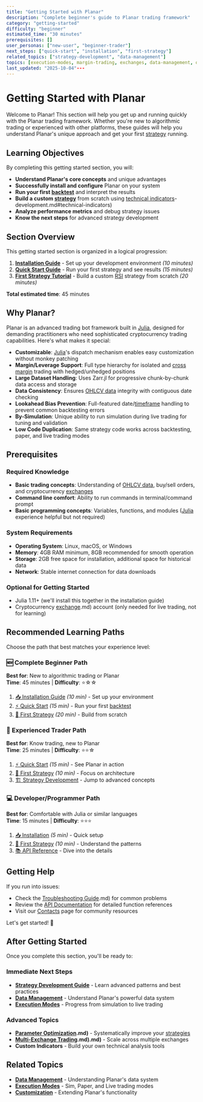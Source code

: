 ```yaml
---
title: "Getting Started with Planar"
description: "Complete beginner's guide to Planar trading framework"
category: "getting-started"
difficulty: "beginner"
estimated_time: "30 minutes"
prerequisites: []
user_personas: ["new-user", "beginner-trader"]
next_steps: ["quick-start", "installation", "first-strategy"]
related_topics: ["strategy-development", "data-management"]
topics: [execution-modes, margin-trading, exchanges, data-management, optimization, getting-started, strategy-development, troubleshooting, visualization, configuration]
last_updated: "2025-10-04"---
---
```


# Getting Started with Planar

Welcome to Planar! This section will help you get up and running quickly with the Planar trading framework. Whether you're new to algorithmic trading or experienced with other platforms, these guides will help you understand Planar's unique approach and get your first [strategy](../guides/../guides/strategy-development.md) running.

## Learning Objectives

By completing this getting started section, you will:

- **Understand Planar's core concepts** and unique advantages
- **Successfully install and configure** Planar on your system
- **Run your first [backtest](../guides/execution-modes.md#simulation-mode)** and interpret the results
- **Build a custom [strategy](../guides/../guides/strategy-development.md)** from scratch using [technical indicators](../guides/../guides/strategy-development.md)-development.md#technical-indicators)
- **Analyze performance metrics** and debug strategy issues
- **Know the next steps** for advanced strategy development

## Section Overview

This getting started section is organized in a logical progression:

1. **[Installation Guide](installation.md)** - Set up your development environment *(10 minutes)*
2. **[Quick Start Guide](quick-start.md)** - Run your first strategy and see results *(15 minutes)*
3. **[First Strategy Tutorial](../getting-started/first-strategy.md)** - Build a custom [RSI](../guides/../guides/strategy-development.md#technical-indicators) strategy from scratch *(20 minutes)*

**Total estimated time**: 45 minutes

## Why Planar?

Planar is an advanced trading bot framework built in [Julia](https://julialang.org/), designed for demanding practitioners who need sophisticated cryptocurrency trading capabilities. Here's what makes it special:

- **Customizable**: [Julia](https://julialang.org/)'s dispatch mechanism enables easy customization without monkey patching
- **Margin/Leverage Support**: Full type hierarchy for isolated and [cross margin](../guides/../guides/strategy-development.md#margin-modes) trading with hedged/unhedged positions
- **Large Dataset Handling**: Uses Zarr.jl for progressive chunk-by-chunk data access and storage
- **Data Consistency**: Ensures [OHLCV data](../guides/../guides/../guides/data-management.md#ohlcv-data) integrity with contiguous date checking
- **Lookahead Bias Prevention**: Full-featured date/[timeframe](../guides/../guides/../guides/data-management.md#timeframes) handling to prevent common backtesting errors
- **By-Simulation**: Unique ability to run simulation during live trading for tuning and validation
- **Low Code Duplication**: Same strategy code works across backtesting, paper, and live trading modes

## Prerequisites

### Required Knowledge
- **Basic trading concepts**: Understanding of [OHLCV data](../guides/../guides/../guides/data-management.md#ohlcv-data), buy/sell orders, and cryptocurrency [exchanges](../exchanges.md)
- **Command line comfort**: Ability to run commands in terminal/command prompt
- **Basic programming concepts**: Variables, functions, and modules ([Julia](https://julialang.org/) experience helpful but not required)

### System Requirements
- **Operating System**: Linux, macOS, or Windows
- **Memory**: 4GB RAM minimum, 8GB recommended for smooth operation
- **Storage**: 2GB free space for installation, additional space for historical data
- **Network**: Stable internet connection for data downloads

### Optional for Getting Started
- Julia 1.11+ (we'll install this together in the installation guide)
- Cryptocurrency [exchange](../guides/../guides/strategy-development.md).md) account (only needed for live trading, not for learning)

## Recommended Learning Paths

Choose the path that best matches your experience level:

### 🆕 Complete Beginner Path
**Best for**: New to algorithmic trading or Planar  
**Time**: 45 minutes | **Difficulty**: ⭐☆☆

1. [📥 Installation Guide](installation.md) *(10 min)* - Set up your environment
2. [⚡ Quick Start](quick-start.md) *(15 min)* - Run your first [backtest](../guides/execution-modes.md#simulation-mode)  
3. [🎯 First Strategy](../getting-started/first-strategy.md) *(20 min)* - Build from scratch

### 🚀 Experienced Trader Path
**Best for**: Know trading, new to Planar  
**Time**: 25 minutes | **Difficulty**: ⭐⭐☆

1. [⚡ Quick Start](quick-start.md) *(15 min)* - See Planar in action
2. [🎯 First Strategy](../getting-started/first-strategy.md) *(10 min)* - Focus on architecture
3. [🏗️ Strategy Development](../guides/../guides/strategy-development.md) - Jump to advanced concepts

### 💻 Developer/Programmer Path  
**Best for**: Comfortable with Julia or similar languages  
**Time**: 15 minutes | **Difficulty**: ⭐⭐⭐

1. [📥 Installation](installation.md) *(5 min)* - Quick setup
2. [🎯 First Strategy](../getting-started/first-strategy.md) *(10 min)* - Understand the patterns
3. [📚 API Reference](../reference/api/) - Dive into the details

## Getting Help

If you run into issues:

- Check the [Troubleshooting Guide](../troubleshooting/index.md).md) for common problems
- Review the [API Documentation](../API/api.md) for detailed function references
- Visit our [Contacts](../contacts.md) page for community resources

Let's get started! 🚀

## After Getting Started

Once you complete this section, you'll be ready to:

### Immediate Next Steps
- **[Strategy Development Guide](../guides/../guides/strategy-development.md)** - Learn advanced patterns and best practices
- **[Data Management](../data.md)** - Understand Planar's powerful data system  
- **[Execution Modes](../engine/mode-comparison.md)** - Progress from simulation to live trading

### Advanced Topics
- **[Parameter Optimization](../guides/../guides/strategy-development.md).md)** - Systematically improve your [strategies](../guides/../guides/strategy-development.md)
- **[Multi-Exchange Trading](../guides/../guides/strategy-development.md).md).md)** - Scale across multiple exchanges
- **Custom Indicators** - Build your own technical analysis tools

## Related Topics

- **[Data Management](../data.md)** - Understanding Planar's data system
- **[Execution Modes](../engine/mode-comparison.md)** - Sim, Paper, and Live trading modes
- **[Customization](../customizations/customizations.md)** - Extending Planar's functionality